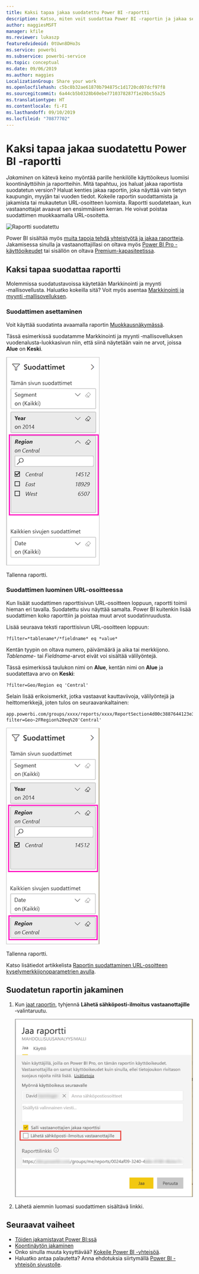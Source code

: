 ```yaml
---
title: Kaksi tapaa jakaa suodatettu Power BI -raportti
description: Katso, miten voit suodattaa Power BI -raportin ja jakaa sen organisaatiosi työtovereiden kanssa.
author: maggiesMSFT
manager: kfile
ms.reviewer: lukaszp
featuredvideoid: 0tUwn8DHo3s
ms.service: powerbi
ms.subservice: powerbi-service
ms.topic: conceptual
ms.date: 09/06/2019
ms.author: maggies
LocalizationGroup: Share your work
ms.openlocfilehash: c5bc8b32ae61870b794875c1d1720cd07dcf97f8
ms.sourcegitcommit: 6a44cb5b0328b60ebe7710378287f1e20bc55a25
ms.translationtype: HT
ms.contentlocale: fi-FI
ms.lasthandoff: 09/10/2019
ms.locfileid: "70877702"
---
```

# <a name="two-ways-to-share-a-filtered-power-bi-report"></a>Kaksi tapaa jakaa suodatettu Power BI -raportti
*Jakaminen* on kätevä keino myöntää parille henkilölle käyttöoikeus luomiisi koontinäyttöihin ja raportteihin. Mitä tapahtuu, jos haluat jakaa raportista suodatetun version? Haluat kenties jakaa raportin, joka näyttää vain tietyn kaupungin, myyjän tai vuoden tiedot. Kokeile raportin suodattamista ja jakamista tai mukautetun URL-osoitteen luomista. Raportti suodatetaan, kun vastaanottajat avaavat sen ensimmäisen kerran. He voivat poistaa suodattimen muokkaamalla URL-osoitetta. 

![Raportti suodatettu](media/service-share-reports/power-bi-share-filter-pane-report.png)

Power BI sisältää myös [muita tapoja tehdä yhteistyötä ja jakaa raportteja](service-how-to-collaborate-distribute-dashboards-reports.md). Jakamisessa sinulla ja vastaanottajillasi on oltava myös [Power BI Pro -käyttöoikeudet](service-features-license-type.md) tai sisällön on oltava [Premium-kapasiteetissa](service-premium-what-is.md). 

## <a name="two-ways-to-filter-a-report"></a>Kaksi tapaa suodattaa raportti

Molemmissa suodatustavoissa käytetään Markkinointi ja myynti ‑mallisovellusta. Haluatko kokeilla sitä? Voit myös asentaa [Markkinointi ja myynti ‑mallisovelluksen](https://appsource.microsoft.com/product/power-bi/microsoft-retail-analysis-sample.salesandmarketingsample?tab=Overview).

### <a name="set-a-filter"></a>Suodattimen asettaminen

Voit käyttää suodatinta avaamalla raportin [Muokkausnäkymässä](consumer/end-user-reading-view.md).

Tässä esimerkissä suodatamme Markkinointi ja myynti ‑mallisovelluksen vuodenalusta-luokkasivun niin, että siinä näytetään vain ne arvot, joissa **Alue** on **Keski**. 
 
![Raportin suodatusruutu](media/service-share-reports/power-bi-share-report-filter.png)

Tallenna raportti.

### <a name="create-a-filter-in-the-url"></a>Suodattimen luominen URL-osoitteessa

Kun lisäät suodattimen raporttisivun URL-osoitteen loppuun, raportti toimii hieman eri tavalla. Suodatettu sivu näyttää samalta. Power BI kuitenkin lisää suodattimen koko raporttiin ja poistaa muut arvot suodatinruudusta.  

Lisää seuraava teksti raporttisivun URL-osoitteen loppuun:
   
    ?filter=*tablename*/*fieldname* eq *value*
   
Kentän tyypin on oltava numero, päivämäärä ja aika tai merkkijono. *Tablename*- tai *Fieldname*-arvot eivät voi sisältää välilyöntejä.
   
Tässä esimerkissä taulukon nimi on **Alue**, kentän nimi on **Alue** ja suodatettava arvo on **Keski**:
   
    ?filter=Geo/Region eq 'Central'

Selain lisää erikoismerkit, jotka vastaavat kauttaviivoja, välilyöntejä ja heittomerkkejä, joten tulos on seuraavankaltainen:
   
    app.powerbi.com/groups/xxxx/reports/xxxx/ReportSection4d00c3887644123e310e?filter=Geo~2FRegion%20eq%20'Central'

![Raportti, jossa on URL-suodatin](media/service-share-reports/power-bi-share-report-filter-url.png)

Tallenna raportti.

Katso lisätiedot artikkelista [Raportin suodattaminen URL-osoitteen kyselymerkkijonoparametrien avulla](service-url-filters.md).

## <a name="share-the-filtered-report"></a>Suodatetun raportin jakaminen

1. Kun [jaat raportin](service-share-dashboards.md), tyhjennä **Lähetä sähköposti-ilmoitus vastaanottajille** ‑valintaruutu.

    ![Jaa raportti -valintaikkuna](media/service-share-reports/power-bi-share-report-dialog.png)

4. Lähetä aiemmin luomasi suodattimen sisältävä linkki.

## <a name="next-steps"></a>Seuraavat vaiheet
* [Töiden jakamistavat Power BI:ssä](service-how-to-collaborate-distribute-dashboards-reports.md)
* [Koontinäytön jakaminen](service-share-dashboards.md)
* Onko sinulla muuta kysyttävää? [Kokeile Power BI -yhteisöä](http://community.powerbi.com/).
* Haluatko antaa palautetta? Anna ehdotuksia siirtymällä [Power BI -yhteisön sivustolle](https://community.powerbi.com/).

